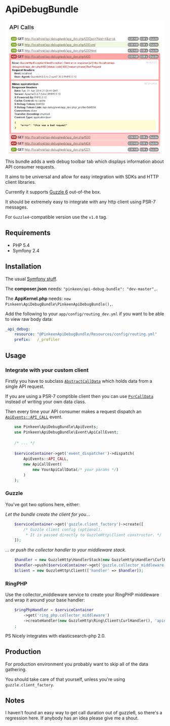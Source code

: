 ApiDebugBundle
==============

![ApiDebugBundle in action](Resources/doc/meta/images/apidebug.png)

This bundle adds a web debug toolbar tab which displays information about API consumer requests.

It aims to be universal and allow for easy integration with SDKs and HTTP client libraries.

Currently it supports [Guzzle 6](https://github.com/guzzle/guzzle) out-of-the box.

It should be extremely easy to integrate with any http client using PSR-7 messages.

For `Guzzle4`-compatible version use the `v1.0` tag.

## Requirements

* PHP 5.4
* Symfony 2.4

## Installation

The usual [Symfony stuff](http://symfony.com/doc/current/cookbook/bundles/installation.html).

The **composer.json** needs: `"pinkeen/api-debug-bundle": "dev-master",`.

The **AppKernel.php** needs: `new Pinkeen\ApiDebugBundle\PinkeenApiDebugBundle(),`.

Add the following to your `app/config/routing_dev.yml` if you want to be able to view raw body data:

```yml
_api_debug:
    resource: "@PinkeenApiDebugBundle/Resources/config/routing.yml"
    prefix:   /_profiler
```

## Usage

### Integrate with your custom client

Firstly you have to subclass 
[`AbstractCallData`](DataCollector/AbstractCallData.php) 
which holds data from a single API request.

If you are using a PSR-7 comptible client then you can use [`PsrCallData`](DataCollector\Data\PsrCallData.php)
instead of writing your own data class.

Then every time your API consumer makes a request dispatch an [`ApiEvents::API_CALL`](ApiEvents.php) event.

```php
    use Pinkeen\ApiDebugBundle\ApiEvents;
    use Pinkeen\ApiDebugBundle\Event\ApiCallEvent;
    
    /* ... */
    
    $serviceContainer->get('event_dispatcher')->dispatch(
        ApiEvents::API_CALL, 
        new ApiCallEvent(
            new YourApiCallData(/* your params */)
        )
    );
```

### Guzzle

You've got two options here, either:

*Let the bundle create the client for you...*

```php
    $serviceContainer->get('guzzle.client_factory')->create([
        /* Guzzle client config (optional).
         * It is passed directly to GuzzleHttp\Client constructor. */
    ]);
```

*... or push the collector handler to your middleware stack.*

```php
    $handler = new GuzzleHttp\HandlerStack(new GuzzleHttp\Handler\CurlHandler());
    $handler->push($serviceContainer->get('guzzle.collector_middleware')->getHandler());
    $client = new GuzzleHttp\Client(['handler' => $handler]);
```

### RingPHP

Use the collector_middleware service to create your RingPHP middleware and wrap it around your base handler:

```php
    $ringPhpHandler = $serviceContainer
        ->get('ring_php.collector_middleware')
        ->createHandler(new GuzzleHttp\Ring\Client\CurlHandler(), 'apiname')
    ;
```

PS Nicely integrates with elasticsearch-php 2.0.

## Production

For production environment you probably want to skip all of the data gathering.

You should take care of that yourself, unless you're using `guzzle.client_factory`.

## Notes 

I haven't found an easy way to get call duration out of guzzle6, so there's a regression here. If anybody has an idea
please give me a shout.
